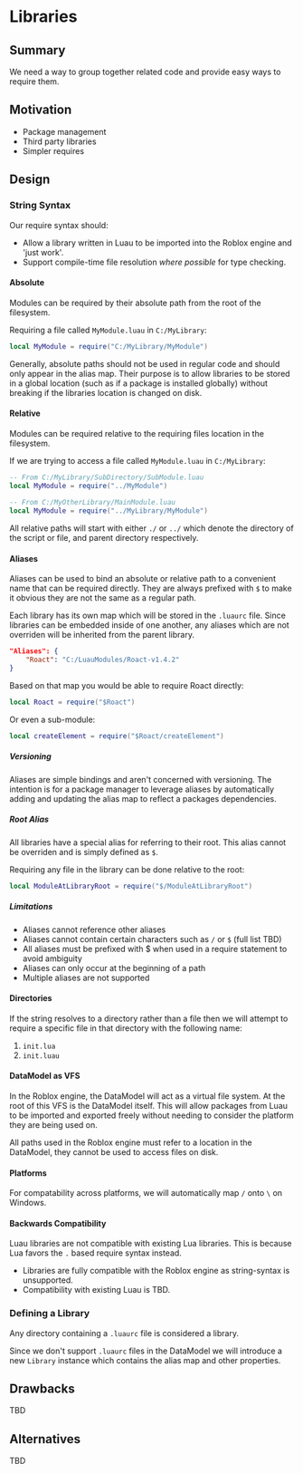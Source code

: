 # Libraries

## Summary

We need a way to group together related code and provide easy ways to require them.

## Motivation

- Package management
- Third party libraries
- Simpler requires

## Design

### String Syntax

Our require syntax should:

- Allow a library written in Luau to be imported into the Roblox engine and 'just work'.
- Support compile-time file resolution _where possible_ for type checking.

#### Absolute

Modules can be required by their absolute path from the root of the filesystem.

Requiring a file called `MyModule.luau` in `C:/MyLibrary`:
```lua
local MyModule = require("C:/MyLibrary/MyModule")
```

Generally, absolute paths should not be used in regular code and should only appear in the alias map. Their purpose is to allow libraries to be stored in a global location (such as if a package is installed globally) without breaking if the libraries location is changed on disk.

#### Relative

Modules can be required relative to the requiring files location in the filesystem.

If we are trying to access a file called `MyModule.luau` in `C:/MyLibrary`:
```lua
-- From C:/MyLibrary/SubDirectory/SubModule.luau
local MyModule = require("../MyModule")
 
-- From C:/MyOtherLibrary/MainModule.luau
local MyModule = require("../MyLibrary/MyModule")
```

All relative paths will start with either `./`  or `../`  which denote the directory of the script or file, and parent directory respectively.

#### Aliases

Aliases can be used to bind an absolute or relative path to a convenient name that can be required directly. They are always prefixed with `$` to make it obvious they are not the same as a regular path.

Each library has its own map which will be stored in the `.luaurc` file. Since libraries can be embedded inside of one another, any aliases which are not overriden will be inherited from the parent library.

```json
"Aliases": {
    "Roact": "C:/LuauModules/Roact-v1.4.2"
}
```

Based on that map you would be able to require Roact directly:

```lua
local Roact = require("$Roact")
```

Or even a sub-module:

```lua
local createElement = require("$Roact/createElement")
```

##### Versioning

Aliases are simple bindings and aren't concerned with versioning. The intention is for a package manager to leverage aliases by automatically adding and updating the alias map to reflect a packages dependencies.

##### Root Alias

All libraries have a special alias for referring to their root. This alias cannot be overriden and is simply defined as `$`.

Requiring any file in the library can be done relative to the root:
```lua
local ModuleAtLibraryRoot = require("$/ModuleAtLibraryRoot")
```

##### Limitations

- Aliases cannot reference other aliases
- Aliases cannot contain certain characters such as `/` or `$` (full list TBD)
- All aliases must be prefixed with $ when used in a require statement to avoid ambiguity
- Aliases can only occur at the beginning of a path
- Multiple aliases are not supported

#### Directories

If the string resolves to a directory rather than a file then we will attempt to require a specific file in that directory with the following name:
1. `init.lua`
2. `init.luau`

#### DataModel as VFS

In the Roblox engine, the DataModel will act as a virtual file system. At the root of this VFS is the DataModel itself. This will allow packages from Luau to be imported and exported freely without needing to consider the platform they are being used on.

All paths used in the Roblox engine must refer to a location in the DataModel, they cannot be used to access files on disk.

#### Platforms

For compatability across platforms, we will automatically map `/` onto `\` on Windows.

#### Backwards Compatibility

Luau libraries are not compatible with existing Lua libraries. This is because Lua favors the `.` based require syntax instead.

- Libraries are fully compatible with the Roblox engine as string-syntax is unsupported.
- Compatibility with existing Luau is TBD.

### Defining a Library

Any directory containing a `.luaurc` file is considered a library.

Since we don't support `.luaurc` files in the DataModel we will introduce a new `Library` instance which contains the alias map and other properties.

## Drawbacks

TBD

## Alternatives

TBD
